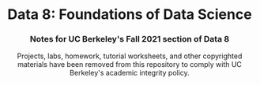 <!--Project Header -->
<h1 align="center">Data 8: Foundations of Data Science</h1>
<h3 align="center">Notes for UC Berkeley's Fall 2021 section of Data 8</h3>

<!-- Overview -->
<p align="center">Projects, labs, homework, tutorial worksheets, and other copyrighted materials have been removed from this 
repository to comply with UC Berkeley's academic integrity policy.</p>
